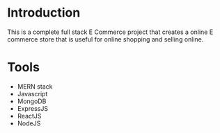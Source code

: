 # Introduction
This is a complete full stack E Commerce project that creates a online E commerce store that is useful for online shopping and selling online.

# Tools
- MERN stack
- Javascript
- MongoDB
- ExpressJS
- ReactJS
- NodeJS

  
